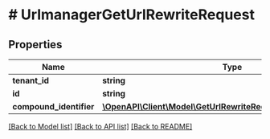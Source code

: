# # UrlmanagerGetUrlRewriteRequest


## Properties 


Name | Type | Description | Notes
------------ | ------------- | ------------- | -------------
**tenant_id**| **string** | Required.  | [optional]
**id**| **string** |   | [optional]
**compound_identifier**| [**\OpenAPI\Client\Model\GetUrlRewriteRequestCompoundIdentifier**](GetUrlRewriteRequestCompoundIdentifier.md) |   | [optional]


[[Back to Model list]](../../README.md#models) [[Back to API list]](../../README.md#endpoints) [[Back to README]](../../README.md)

